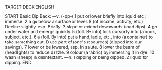 TARGET DECK
ENGLISH

START
Basic
Dip
Back: —v. (-pp-) 1 put or lower briefly into liquid etc.; immerse. 2 a go below a surface or level. B (of income, activity, etc.) Decline slightly, esp. Briefly. 3 slope or extend downwards (road dips). 4 go under water and emerge quickly. 5 (foll. By into) look cursorily into (a book, subject, etc.). 6 a (foll. By into) put a hand, ladle, etc., into (a container) to take something out. B use part of (one's resources) (dipped into our savings). 7 lower or be lowered, esp. In salute. 8 lower the beam of (headlights) to reduce dazzle. 9 colour (a fabric) by immersing it in dye. 10 wash (sheep) in disinfectant. —n. 1 dipping or being dipped. 2 liquid for dipping.
END
